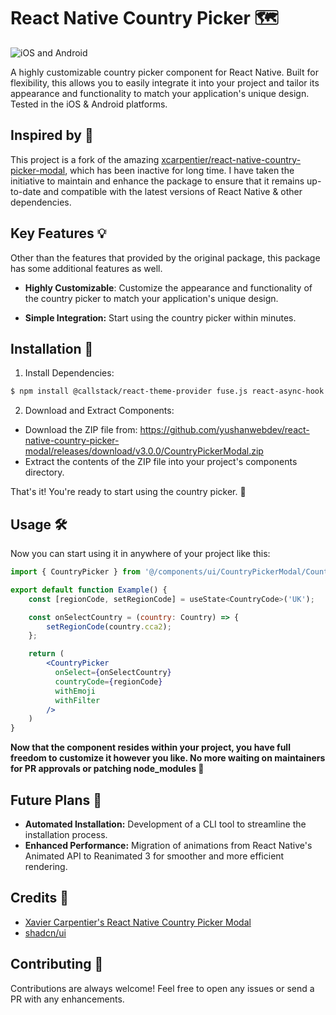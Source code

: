 # React Native Country Picker 🗺️

 ![iOS and Android](https://img.shields.io/badge/platform-Android%20%7C%20iOS-blue.svg?style=flat)

A highly customizable country picker component for React Native. Built for flexibility, this allows you to easily integrate it into your project and tailor its appearance and functionality to match your application's unique design. Tested in the iOS & Android platforms.

## Inspired by 🌟

This project is a fork of the amazing [xcarpentier/react-native-country-picker-modal](https://github.com/xcarpentier/react-native-country-picker-modal), which has been inactive for long time. I have taken the initiative to maintain and enhance the package to ensure that it remains up-to-date and compatible with the latest versions of React Native & other dependencies.

## Key Features 💡

Other than the features that provided by the original package, this package has some additional features as well.
- **Highly Customizable**: Customize the appearance and functionality of the country picker to match your application's unique design.
* **Simple Integration:** Start using the country picker within minutes.

## Installation 🚀

1. Install Dependencies:

```bash
$ npm install @callstack/react-theme-provider fuse.js react-async-hook
```

2. Download and Extract Components:
* Download the ZIP file from: https://github.com/yushanwebdev/react-native-country-picker-modal/releases/download/v3.0.0/CountryPickerModal.zip
* Extract the contents of the ZIP file into your project's components directory.

That's it! You're ready to start using the country picker. 🚀

## Usage 🛠️

Now you can start using it in anywhere of your project like this:

```jsx
import { CountryPicker } from '@/components/ui/CountryPickerModal/CountryPicker' // This path will be differ based on your project structure 

export default function Example() {
    const [regionCode, setRegionCode] = useState<CountryCode>('UK');

    const onSelectCountry = (country: Country) => {
        setRegionCode(country.cca2);
    };

    return (
        <CountryPicker
          onSelect={onSelectCountry}
          countryCode={regionCode}
          withEmoji
          withFilter
        />
    )
}
```

**Now that the component resides within your project, you have full freedom to customize it however you like. No more waiting on maintainers for PR approvals or patching node_modules 🤩**

## Future Plans 🔮

* **Automated Installation:** Development of a CLI tool to streamline the installation process.
* **Enhanced Performance:** Migration of animations from React Native's Animated API to Reanimated 3 for smoother and more efficient rendering.


## Credits 🙏

* [Xavier Carpentier's React Native Country Picker Modal](https://github.com/xcarpentier/react-native-country-picker-modal)
* [shadcn/ui](https://github.com/shadcn-ui/ui)

## Contributing 🤝

Contributions are always welcome! Feel free to open any issues or send a PR with any enhancements.



